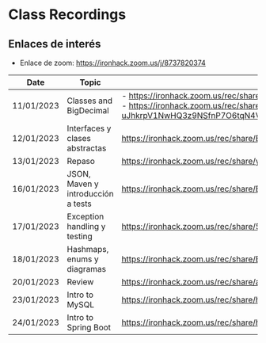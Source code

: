 # Class Recordings

## Enlaces de interés

- Enlace de zoom: https://ironhack.zoom.us/j/8737820374

| Date       | Topic                              | Link                                                         |
| ---------- | ---------------------------------- | ------------------------------------------------------------ |
| 11/01/2023 | Classes and BigDecimal             | - https://ironhack.zoom.us/rec/share/1QK7yGnKU6Gs4wGIuMY9t-p3Wfjr5m8DSaea31KFOnn5GJcfTIdjpjn_VOx1fnf1.pd8RulZooJAXRIPZ <br />- https://ironhack.zoom.us/rec/share/AOan2kReqQZlbHDaOYvyQ0-uJhkrpV1NwHQ3z9NSfnP7O6tqN4V7YyvGzt0X2Jdr.XaBrDu_1TwKnSzxk |
| 12/01/2023 | Interfaces y clases abstractas     | https://ironhack.zoom.us/rec/share/BAVM7Ob3hKkZdk55Bq5Tc1jxP0jIIpTjR1IN6JXn5Pj5yfPuGr9hH-iEPcyYWMMi.QfsNJx3msUUcVt3u |
| 13/01/2023 | Repaso                             | https://ironhack.zoom.us/rec/share/yU76dd2KTYpnYeuk8k8H99t9kYkcVDgCoZWd8t3f9bccDYfUda0yLk0n7ymvxzeD.aq7zsIJWv82v58h8 |
| 16/01/2023 | JSON, Maven y introducción a tests | https://ironhack.zoom.us/rec/share/Baio04jJgWBk4v2caopzWA5SXP3D2prKvqs3Yb_c_9naRE-ABH-EBBtQ569LP9F7.jtB2CZhgpXheOHG6 |
| 17/01/2023 | Exception handling y testing       | https://ironhack.zoom.us/rec/share/5An8FJV214bv3AyQROBVILGwOAXXX9tjla0lX1zcIUZRiyqzuekkbIHhjsWGVETM.DNKzlbY0MLMWDGZV |
| 18/01/2023 | Hashmaps, enums y diagramas        | https://ironhack.zoom.us/rec/share/BhK1xO8ERI3zefkzsHwswSdd7c7ZVNkKQY2jCjKkGX0uIkf3o5bMvC8ruO6wYDYY.kFDdZYH-43e3ZhKJ |
| 20/01/2023 | Review                             | https://ironhack.zoom.us/rec/share/a7uEn5-QwHYfY_O7u6Kzs0lxRnTYL1dVrkwoxLHYCpyB1bPrnEhby2nRPU9SgdQ.dQp3cX4wJf1zCylw |
| 23/01/2023 | Intro to MySQL                     | https://ironhack.zoom.us/rec/share/h_UvAwmRXp4ww1qeVlHhF4TFtFykgj8BKorrfXkmQj4hfUn5UadqB0JIgKW18tqw.8j-KtcUyNJDRKxZK |
| 24/01/2023 | Intro to Spring Boot               | https://ironhack.zoom.us/rec/share/h6ECSvWRpKgn6OeHTJQDqOC_k0J0fRbE2cy8u8_F3p01o2m9JgV_k5CFVEACJbWk.eF6dheTdlyTbnQ56 |

